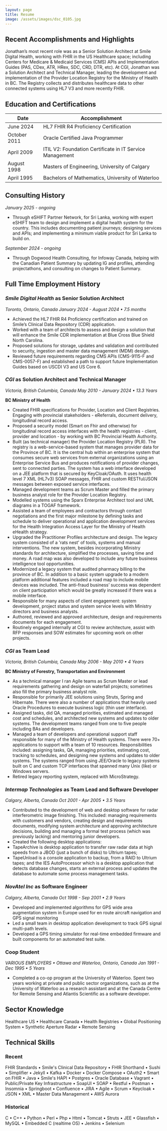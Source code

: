 ```yaml
---
layout: page
title: Resume
image: /assets/images/dsc_0105.jpg
---
```

## Recent Accomplishments and Highlights
Jonathan’s most recent role was as a Senior Solution Architect at Smile Digital Health, working with FHIR in the US Healthcare space; including Centers for Medicare & Medicaid Services (CMS) APIs and Implementation Guides (PAS, CDex, ATR, HRex, SDC, CRD, DTR, etc).  At CGI, Jonathan was a Solution Architect and Technical Manager, leading the development and implementation of the Provider Location Registry for the Ministry of Health in BC.  The Registry collects and distributes healthcare data to other connected systems using HL7 V3 and more recently FHIR.

## Education and Certifications

| Date | Accomplishment |
| --- | --- |
| June 2024 | HL7 FHIR R4 Proficiency Certification |
| October 2011 | Oracle Certified Java Programmer |
| April 2009 | ITIL V2: Foundation Certificate in IT Service Management |
| August 1998 | Masters of Engineering, University of Calgary |
| April 1995 | Bachelors of Mathematics, University of Waterloo |

## Consulting History

_January 2025 - ongoing_
* Through eSHIFT Partner Network, for Sri Lanka, working with expert eSHIFT team to design and implement a digital health system for the country.  This includes documenting patient journeys; designing services and APIs; and implementing a minimum viable product for Sri Lanka to build on.

_September 2024 - ongoing_
* Through Dogwood Health Consulting, for Infoway Canada, helping with the Canadian Patient Summary by updating IG and profiles, attending projectathons, and consulting on changes to Patient Summary.

## Full Time Employment History

### _Smile Digital Health_ as Senior Solution Architect  
_Toronto, Ontario, Canada January 2024 - August 2024 • 7.5 months_
* Achieved the HL7 FHIR R4 Proficiency certification and trained on Smile’s Clinical Data Repository (CDR) application.
* Worked with a team of architects to assess and design a solution that will enhance the Smile CDR implementation at Blue Cross Blue Shield North Carolina.
* Proposed solutions for storage, updates and validation and contributed to security, ingestion and master data management (MDM) design.
* Reviewed future requirements regarding CMS APIs (CMS-9115-F and CMS-0057-F) and established a path to support future Implementation Guides based on USCDI V3 and US Core 6.

### _CGI_ as Solution Architect and Technical Manager 

_Victoria, British Columbia, Canada May 2010 - January 2024 • 13.3 Years_

**BC Ministry of Health**

* Created FHIR specifications for Provider, Location and Client Registries. Engaging with provincial stakeholders - eReferrals, document delivery, longitudinal record access.
* Proposed a security model (Smart on Fhir and otherwise) for longitudinal record access interfaces with the health registries - client, provider and location - by working with BC Provincial Health Authority.
* Built (as technical manager) the Provider Location Registry (PLR). The registry is a web-service-based system that manages provider data for the Province of BC. It is the central hub within an enterprise system that consumes secure web services from external organizations using an Enterprise Service Bus and produces notifications of provider changes, sent to connected parties. The system has a web interface developed on a JEE platform that is secured by KeyCloak/OAuth. It uses health level 7 XML (HL7v3) SOAP messages, FHIR and custom RESTful/JSON messages between exposed service interfaces.
* Managed development teams as Scrum Master and filled the primary business analyst role for the Provider Location Registry.
* Modelled systems using the Sparx Enterprise Architect tool and UML diagrams in a TOGAF framework.
* Assisted a team of employees and contractors through contact negotiations and the first major milestone by defining tasks and schedule to deliver operational and application development services for the Health Integration Access Layer for the Ministry of Health eHealth strategy.
* Upgraded the Practitioner Profiles architecture and design. The legacy system consisted of a 'rats nest' of tools, systems and manual interventions. The new system, besides incorporating Ministry standards for architecture, simplified the processes, saving time and money. A road map was also developed to include any future business intelligence tool opportunities.
* Modernized a legacy system that audited pharmacy billing to the province of BC. In addition to a basic system upgrade to a modern platform additional features included a road map to include mobile devices was included.  The anti-fraud business’ success was dependent on client participation which would be greatly increased if there was a mobile interface.
* Responsible for many aspects of client engagement: system development, project status and system service levels with Ministry directors and business analysts.
* Authored, reviewed and approved architecture, design and requirements documents for each engagement.
* Routinely engaged internally at CGI to review architecture, assist with RFP responses and SOW estimates for upcoming work on other projects.

### _CGI_ as Team Lead 

_Victoria, British Columbia, Canada May 2006 - May 2010 • 4 Years_

**BC Ministry of Forestry, Transportation and Environment**

* As a technical manager I ran Agile teams as Scrum Master or lead requirements gathering and design on waterfall projects; sometimes also fill the primary business analyst role.
* Responsible for primarily JEE solutions using Struts, Spring and Hibernate. There were also a number of applications that heavily used Oracle Procedures to execute business logic (thin user interface).
* Assigned tasks, did QA, managed priorities, estimated and managed cost and schedules, and architected new systems and updates to older systems. The development teams ranged from one to five people including BAs and developers.
* Managed a team of developers and operational support staff responsible for many of the Ministry of Health systems. There were 70+ applications to support with a team of 10 resources. Responsibilities included: assigning tasks, QA, managing priorities, estimating cost, tracking to schedules, and designing new systems and updates to older systems. The systems ranged from using JEE/Oracle to legacy systems built on C and custom TCP interfaces that spanned many Unix (like) or Windows servers.
* Retired legacy reporting system, replaced with MicroStrategy.

### _Intermap Technologies_ as Team Lead and  Software Developer 

_Calgary, Alberta, Canada Oct 2001 - Apr 2005 • 3.5 Years_

* Contributed to the development of web and desktop software for radar interferometric image finishing. This included: managing requirements with customers and vendors, creating design and requirements documents, modifying system architecture and approving architecture decisions, building and managing a formal test process (which was previously lacking) and mentoring junior developers.
* Created the following desktop applications:
* TapeArchive is desktop application to transfer raw radar data at high speeds from a JBOD (just a bunch of disks) to Ultrium tapes;
* TapeUnload is a console application to backup, from a RAID to Ultrium tapes;
and the IES AutoProcessor which is a desktop application that detects database changes, starts an external process and updates the database to automate some process management tasks.

### _NovAtel Inc_ as Software Engineer 

_Calgary, Alberta, Canada Oct 1998 - Sep 2001 • 2.9 Years_

* Developed and implemented algorithms for GPS wide area augmentation system in Europe used for en route aircraft navigation and GPS signal monitoring
* Led a small team in desktop application development to track GPS signal multi-path levels.
* Developed a GPS timing simulator for real-time embedded firmware and built components for an automated test suite.

### Coop Student

_VARIOUS EMPLOYERS • Ottawa and Waterloo, Ontario, Canada Jan 1991 - Dec 1995 • 5 Years_

* Completed a co-op program at the University of Waterloo. Spent two years working at private and public sector organizations, such as at the University of Waterloo as a research assistant and at the Canada Centre for Remote Sensing and Atlantis Scientific as a software developer.

## Sector Knowledge
Healthcare US • Healthcare Canada • Health Registries • Global Positioning System • Synthetic Aperture Radar • Remote Sensing

## Technical Skills

### Recent
FHIR Standards • Smile's Clinical Data Repository • FHIR Shorthand • Sushi • Simplifier • Jekyll • Kafka • Docker • Docker Compose • OAuth2 • Smart on FHIR • Java • Smile's HAPI • Postgres • Oracle Database • Vagrant • Public/Private Key Infrastructure • SoapUI • SOAP • Restful • Postman • Insomnia • Springboot • Confluence • JIRA • Agile • Scrum • Keycloak • JSON • XML • Master Data Management • AWS Aurora

### Historical
C • C++ • Python • Perl • Php • Html • Tomcat • Struts • JEE • Glassfish • MySQL • Embedded C (realtime OS) • Jenkins • Selenium
